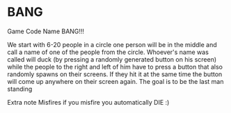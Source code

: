 # BANG

Game Code Name BANG!!!


We start with 6-20 people in a circle one person will be in the middle and call a name of one of the people from the circle. Whoever's name was called will duck (by pressing a randomly generated button on his screen) while the people to the right and left of him have to press a button that also randomly spawns on their screens.  If they hit it at the same time the button will come up anywhere on their screen again.  The goal is to be the last man standing 


Extra note 
Misfires if you misfire you automatically DIE :)

